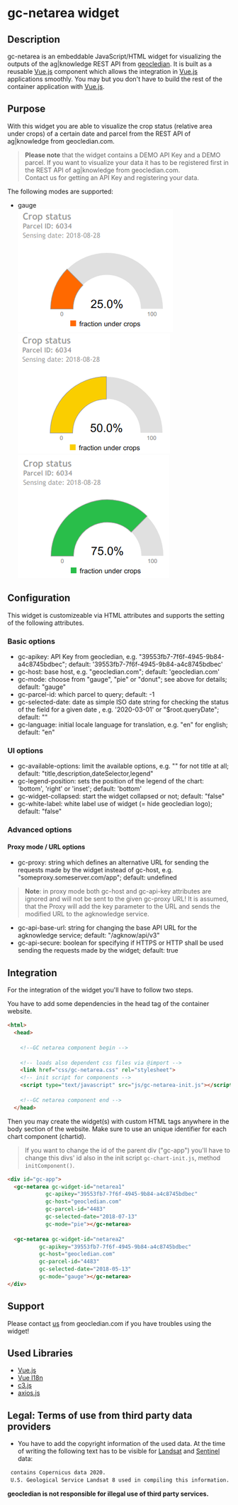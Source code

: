 # gc-netarea widget
## Description
gc-netarea is an embeddable JavaScript/HTML widget for visualizing the outputs of the ag|knowledge REST API from [geocledian](https://www.geocledian.com).
It is built as a reusable [Vue.js](https://www.vuejs.org) component which allows the integration in [Vue.js](https://www.vuejs.org) applications smoothly. 
You may but you don't have to build the rest of the container application with [Vue.js](https://www.vuejs.org).

## Purpose
With this widget you are able to visualize the crop status (relative area under crops) of a certain date and parcel from the REST API of ag|knowledge from geocledian.com.
> **Please note** that the widget contains a DEMO API Key and a DEMO parcel. If you want to visualize your data it has to be registered first in the REST API of ag|knowledge from geocledian.com. <br> Contact us for getting an API Key and registering your data.

The following modes are supported:
- gauge<br>
![gauge](doc/img/gauge_25.png)
![gauge](doc/img/gauge_50.png)
![gauge](doc/img/gauge_75.png)

## Configuration
This widget is customizeable via HTML attributes and supports the setting of the following attributes.

### Basic options
- gc-apikey: API Key from geocledian, e.g. "39553fb7-7f6f-4945-9b84-a4c8745bdbec"; default: '39553fb7-7f6f-4945-9b84-a4c8745bdbec'
- gc-host: base host, e.g. "geocledian.com"; default: 'geocledian.com'
- gc-mode: choose from "gauge", "pie" or "donut"; see above for details; default: "gauge"
- gc-parcel-id: which parcel to query; default: -1
- gc-selected-date: date as simple ISO date string for checking the status of the field for a given date , e.g. '2020-03-01' or "$root.queryDate"; default: ""
- gc-language: initial locale language for translation, e.g. "en" for english; default: "en"
  
### UI options
- gc-available-options: limit the available options, e.g. "" for not title at all; default: "title,description,dateSelector,legend"
- gc-legend-position: sets the position of the legend of the chart: 'bottom', 'right' or 'inset'; default: 'bottom'
- gc-widget-collapsed: start the widget collapsed or not; default: "false"
- gc-white-label: white label use of widget (= hide geocledian logo); default: "false"

### Advanced options
#### Proxy mode / URL options
- gc-proxy: string which defines an alternative URL for sending the requests made by the widget instead of gc-host, e.g. "someproxy.someserver.com/app"; default: undefined

> __Note__: in proxy mode both gc-host and gc-api-key attributes are ignored and will not be sent to the given gc-proxy URL! It is assumed, that the Proxy will add the key parameter to the URL and sends the modified URL to the agknowledge service.

- gc-api-base-url: string for changing the base API URL for the agknowledge service; default: "/agknow/api/v3"
- gc-api-secure: boolean for specifying if HTTPS or HTTP shall be used sending the requests made by the widget;  default: true
  
## Integration
For the integration of the widget you'll have to follow two steps.

You have to add some dependencies in the head tag of the container website.

```html
<html>
  <head>

    <!--GC netarea component begin -->

    <!-- loads also dependent css files via @import -->
    <link href="css/gc-netarea.css" rel="stylesheet">
    <!-- init script for components -->
    <script type="text/javascript" src="js/gc-netarea-init.js"></script> 
     
    <!--GC netarea component end -->
  </head>

```

Then you may create the widget(s) with custom HTML tags anywhere in the body section of the website. Make sure to use an unique identifier for each chart component (chartid).

>If you want to change the id of the parent div ("gc-app") you'll have to change this divs' id also in the init script `gc-chart-init.js`, method `initComponent()`.


```html
<div id="gc-app">
  <gc-netarea gc-widget-id="netarea1" 
            gc-apikey="39553fb7-7f6f-4945-9b84-a4c8745bdbec" 
            gc-host="geocledian.com" 
            gc-parcel-id="4483"
            gc-selected-date="2018-07-13"
            gc-mode="pie"></gc-netarea>

  <gc-netarea gc-widget-id="netarea2" 
          gc-apikey="39553fb7-7f6f-4945-9b84-a4c8745bdbec" 
          gc-host="geocledian.com" 
          gc-parcel-id="4483"
          gc-selected-date="2018-05-13"
          gc-mode="gauge"></gc-netarea>
</div>
```

## Support
Please contact [us](mailto:info@geocledian.com) from geocledian.com if you have troubles using the widget!

## Used Libraries
- [Vue.js](https://www.vuejs.org)
- [Vue I18n](https://kazupon.github.io/vue-i18n/)
- [c3.js](https://c3js.org/)
- [axios.js](https://cdnjs.cloudflare.com/ajax/libs/axios/0.19.2/axios.min.js)

## Legal: Terms of use from third party data providers
- You have to add the copyright information of the used data. At the time of writing the following text has to be visible for [Landsat](https://www.usgs.gov/information-policies-and-instructions/crediting-usgs) and [Sentinel](https://scihub.copernicus.eu/twiki/pub/SciHubWebPortal/TermsConditions/TC_Sentinel_Data_31072014.pdf) data:

```html
 contains Copernicus data 2020.
 U.S. Geological Service Landsat 8 used in compiling this information.
```

**geocledian is not responsible for illegal use of third party services.**
